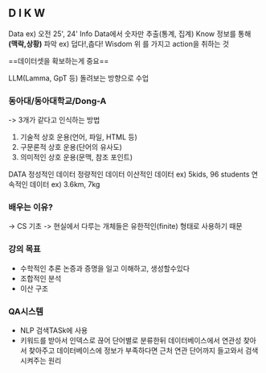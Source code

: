 ## D I K W
Data
	ex) 오전 25', 24'
Info
	 Data에서 숫자만 추출(통계, 집계)
Know
	 정보를 통해 **(맥락,상황)** 파악
	 ex) 덥다!,춥다!
Wisdom
	 위 를 가지고 action을 취하는 것

==데이터셋을 확보하는게 중요==

LLM(Lamma, GpT 등) 돌려보는 방향으로 수업

### 동아대/동아대학교/Dong-A
-> 3개가 같다고 인식하는 방법
1) 기술적 상호 운용(언어, 파일, HTML  등)
2) 구문론적 상호 운용(단어의 유사도)
3) 의미적인 상호 운용(문맥, 참조 포인트)

DATA
	정성적인 데이터
	정량적인 데이터
		이산적인 데이터 ex) 5kids, 96 students
		연속적인 데이터 ex) 3.6km, 7kg

### 배우는 이유?
-> CS 기초
-> 현실에서 다루는 개체들은 유한적인(finite) 형태로 사용하기 때문

### 강의 목표
- 수학적인 추론
  논증과 증명을 일고 이해하고, 생성할수있다
- 조합적인 분석
- 이산 구조
### QA시스템
- NLP 검색TASk에 사용
- 키워드를 받아서 인덱스로 끊어 단어별로 분류한뒤 데이터베이스에서 연관성 찾아서 찾아주고 데이터베이스에 정보가 부족하다면 근처 연관 단어까지 들고와서 검색시켜주는 원리
